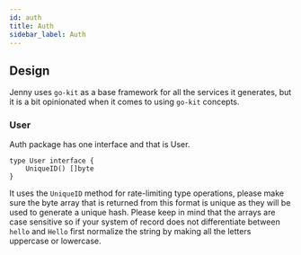 ```yaml
---
id: auth
title: Auth
sidebar_label: Auth
---
```


## Design

Jenny uses `go-kit` as a base framework for all the services it generates, but
it is a bit opinionated when it comes to using `go-kit` concepts.

### User

Auth package has one interface and that is User.

```golang
type User interface {
	UniqueID() []byte
}
```

It uses the `UniqueID` method for rate-limiting type operations, please make
sure the byte array that is returned from this format is unique as they will be
used to generate a unique hash. Please keep in mind that the arrays are case
sensitive so if your system of record does not differentiate between `hello` and
`Hello` first normalize the string by making all the letters uppercase or
lowercase.

